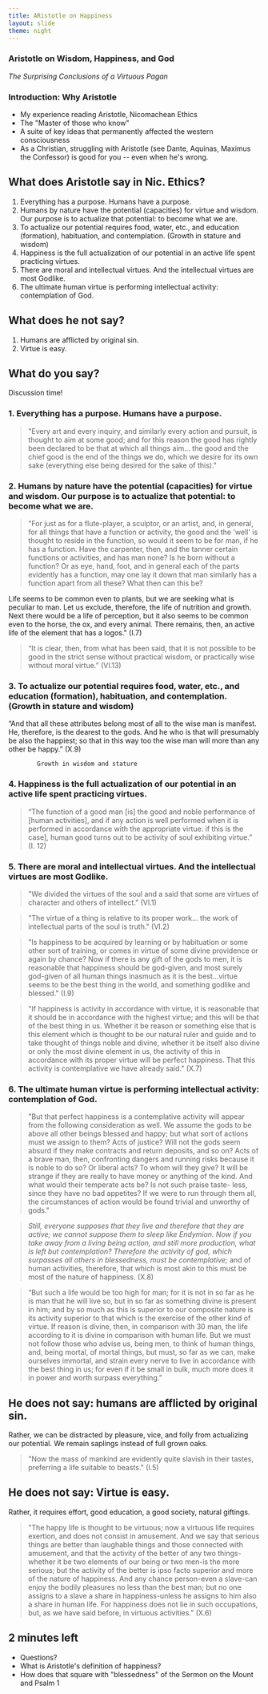 ```yaml
---
title: ARistotle on Happiness
layout: slide
theme: night
---
```


<section><!--begin-->
<section background="http://keithbuhler.com/images/aristotle.bmp" data-markdown>

# Aristotle on Wisdom, Happiness, and God

*The Surprising Conclusions of a Virtuous Pagan*

</section><section data-markdown> 

# Introduction: Why Aristotle

* My experience reading Aristotle, Nicomachean Ethics
* The "Master of those who know"
* A suite of key ideas that permanently affected the western consciousness
* As a Christian, struggling with Aristotle (see Dante, Aquinas, Maximus the Confessor) is good for you -- even when he's wrong. 


</section><section data-markdown> 


## What does Aristotle say in Nic. Ethics? 

1. Everything has a purpose. Humans have a purpose.
2. Humans by nature have the potential (capacities) for virtue and wisdom. Our purpose is to actualize that potential: to become what we are. 
2. To actualize our potential requires food, water, etc., and education (formation), habituation, and contemplation. (Growth in stature and wisdom)
6. Happiness is the full actualization of our potential in an active life spent practicing virtues. 
3. There are moral and intellectual virtues. And the intellectual virtues are most Godlike.
4. The ultimate human virtue is performing intellectual activity: contemplation of God. 

</section><section data-markdown> 


## What does he not say? 
1. Humans are afflicted by original sin. 
2. Virtue is easy. 


## What do you say? 

Discussion time!

</section><section data-markdown> 


### 1. Everything has a purpose. Humans have a purpose.

>"Every art and every inquiry, and similarly every action and pursuit, is thought to aim at some good; and for this reason the good has rightly been declared to be that at which all things aim... the good and the chief good is the end of the things we do, which we desire for its own sake (everything else being desired for the sake of this)." 


</section><section data-markdown> 

### 2. Humans by nature have the potential (capacities) for virtue and wisdom. Our purpose is to actualize that potential: to become what we are. 

>"For just as for a flute-player, a sculptor, or an artist, and, in general, for all things that have a function or activity, the good and the 'well' is thought to reside in the function, so would it seem to be for man, if he has a function. Have the carpenter, then, and the tanner certain functions or activities, and has man none? Is he born without a function? Or as eye, hand, foot, and in general each of the parts evidently has a function, may one lay it down that man similarly has a function apart from all these? What then can this be? 

</section><section data-markdown> 

Life seems to be common even to plants, but we are seeking what is peculiar to man. Let us exclude, therefore, the life of nutrition and growth. Next there would be a life of perception, but it also seems to be common even to the horse, the ox, and every animal. There remains, then, an active life of the element that has a logos." (I.7)

</section><section data-markdown> 


>“It is clear, then, from what has been said, that it is not possible to be good in the strict sense without practical wisdom, or practically wise without moral virtue.” (VI.13)

</section><section data-markdown> 


### 3. To actualize our potential requires food, water, etc., and education (formation), habituation, and contemplation. (Growth in stature and wisdom)

“And that all these attributes belong most of all to the wise man is manifest. He, therefore, is the dearest to the gods. And he who is that will presumably be also the happiest; so that in this way too the wise man will more than any other be happy.” (X.9)

            Growth in wisdom and stature

</section><section data-markdown> 


### 4. Happiness is the full actualization of our potential in an active life spent practicing virtues. 

>“The function of a good man [is] the good and noble performance of [human activities], and if any action is well performed when it is performed in accordance with the appropriate virtue: if this is the case], human good turns out to be activity of soul exhibiting virtue.” (I. 12) 

</section><section data-markdown> 

### 5. There are moral and intellectual virtues. And the intellectual virtues are most Godlike.

>"We divided the virtues of the soul and a said that some are virtues of character and others of intellect." (VI.1)

>"The virtue of a thing is relative to its proper work... the work of intellectual parts of the soul is truth." (VI.2) 

>"Is happiness to be acquired by learning or by habituation or some other sort of training, or comes in virtue of some divine providence or again by chance? Now if there is any gift of the gods to men, it is reasonable that happiness should be god-given, and most surely god-given of all human things inasmuch as it is the best...virtue seems to be the best thing in the world, and something godlike and blessed." (I.9)

>"If happiness is activity in accordance with virtue, it is reasonable that it should be in accordance with the highest virtue; and this will be that of the best thing in us. Whether it be reason or something else that is this element which is thought to be our natural ruler and guide and to take thought of things noble and divine, whether it be itself also divine or only the most divine element in us, the activity of this in accordance with its proper virtue will be perfect happiness. That this activity is contemplative we have already said." (X.7)

</section><section data-markdown> 


### 6. The ultimate human virtue is performing intellectual activity: contemplation of God.

>"But that perfect happiness is a contemplative activity will appear from the following consideration as well. We assume the gods to be above all other beings blessed and happy; but what sort of actions must we assign to them? Acts of justice? Will not the gods seem absurd if they make contracts and return deposits, and so on? Acts of a brave man, then, confronting dangers and running risks because it is noble to do so? Or liberal acts? To whom will they give? It will be strange if they are really to have money or anything of the kind. And what would their temperate acts be? Is not such praise taste- less, since they have no bad appetites? If we were to run through them all, the circumstances of action would be found trivial and unworthy of gods."

</section><section data-markdown> 


>*Still, everyone supposes that they live and therefore that they are active; we cannot suppose them to sleep like Endymion. Now if you take away from a living being action, and still more production, what is left but contemplation? Therefore the activity of god, which surpasses all others in blessedness, must be contemplative;* and of human activities, therefore, that which is most akin to this must be most of the nature of happiness. (X.8) 


</section><section data-markdown> 

>“But such a life would be too high for man; for it is not in so far as he is man that he will live so, but in so far as something divine is present in him; and by so much as this is superior to our composite nature is its activity superior to that which is the exercise of the other kind of virtue. If reason is divine, then, in comparison with 30 man, the life according to it is divine in comparison with human life. But we must not follow those who advise us, being men, to think of human things, and, being mortal, of mortal things, but must, so far as we can, make ourselves immortal, and strain every nerve to live in accordance with the best thing in us; for even if it be small in bulk, much more does it in power and worth surpass everything.”


</section><section data-markdown> 


## He does not say: humans are afflicted by original sin. 

Rather, we can be distracted by pleasure, vice, and folly from actualizing our potential. We remain saplings instead of full grown oaks. 

>"Now the mass of mankind are evidently quite slavish in their tastes, preferring a life suitable to beasts." (I.5)

</section><section data-markdown> 


## He does not say: Virtue is easy. 

Rather, it requires effort, good education, a good society, natural giftings. 

>"The happy life is thought to be virtuous; now a virtuous life requires exertion, and does not consist in amusement. And we say that serious things are better than laughable things and those connected with amusement, and that the activity of the better of any two things-whether it be two elements of our being or two men-is the more serious; but the activity of the better is ipso facto superior and more of the nature of happiness. And any chance person-even a slave-can enjoy the bodily pleasures no less than the best man; but no one assigns to a slave a share in happiness-unless he assigns to him also a share in human life. For happiness does not lie in such occupations, but, as we have said before, in virtuous activities." (X.6)


</section> <section data-markdown>

## 2 minutes left
* Questions?
* What is Aristotle's definition of happiness? 
* How does that square with "blessedness" of the Sermon on the Mount and Psalm 1

</section>
</section><!--End Day 3, Religion and Reason-->
